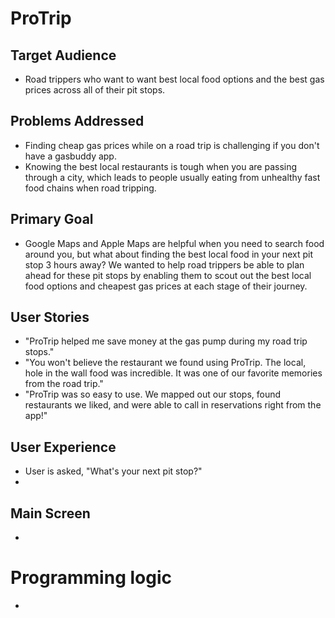 # ProTrip

## Target Audience
* Road trippers who want to want best local food options and the best gas prices across all of their pit stops.

## Problems Addressed
* Finding cheap gas prices while on a road trip is challenging if you don't have a gasbuddy app.
* Knowing the best local restaurants is tough when you are passing through a city, which leads to people usually eating from unhealthy fast food chains when road tripping.

## Primary Goal
* Google Maps and Apple Maps are helpful when you need to search food around you, but what about finding the best local food in your next pit stop 3 hours away? We wanted to help road trippers be able to plan ahead for these pit stops by enabling them to scout out the best local food options and cheapest gas prices at each stage of their journey.

## User Stories
* "ProTrip helped me save money at the gas pump during my road trip stops."
* "You won't believe the restaurant we found using ProTrip. The local, hole in the wall food was incredible. It was one of our favorite memories from the road trip."
* "ProTrip was so easy to use. We mapped out our stops, found restaurants we liked, and were able to call in reservations right from the app!"

## User Experience
* User is asked, "What's your next pit stop?"
*

## Main Screen
* 

# Programming logic
* 
